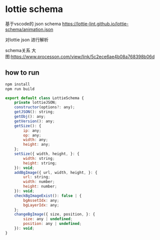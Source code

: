# lottie schema

基于vscode的 json schema https://lottie-lint.github.io/lottie-schema/animation.json

对lottie json 进行解析

schema关系 大图:https://www.processon.com/view/link/5c2ece6ae4b08a768398b06d

## how to run


```bash
npm install
npm run build
```

```js
export default class LottieSchema {
    private lottieJSON;
    constructor(options?: any);
    getJSON(): string;
    getObj(): any;
    getVersion(): any;
    getSize(): {
        ip: any;
        op: any;
        width: any;
        height: any;
    };
    setSize({ width, height, }: {
        width: string;
        height: string;
    }): void;
    addBgImage({ url, width, height, }: {
        url: string;
        width: number;
        height: number;
    }): void;
    checkBgImageExist(): false | {
        bgAssetIdx: any;
        bgLayerIdx: any;
    };
    changeBgImage({ size, position, }: {
        size: any | undefined;
        position: any | undefined;
    }): void;
}

```